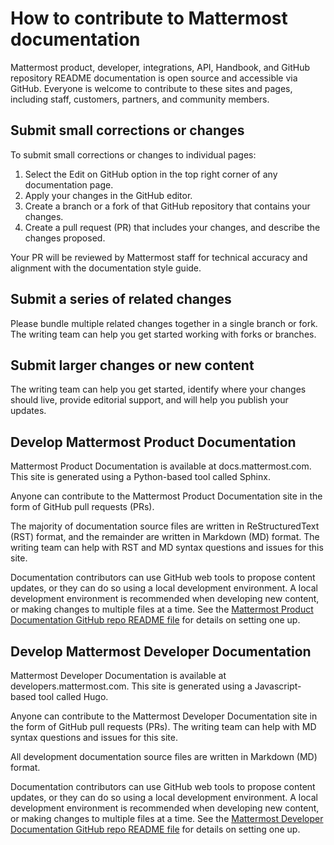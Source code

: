 # How to contribute to Mattermost documentation

Mattermost product, developer, integrations, API, Handbook, and GitHub repository README documentation is open source and accessible via GitHub. Everyone is welcome to contribute to these sites and pages, including staff, customers, partners, and community members.

## Submit small corrections or changes

To submit small corrections or changes to individual pages:

1. Select the Edit on GitHub option in the top right corner of any documentation page.
2. Apply your changes in the GitHub editor.
3. Create a branch or a fork of that GitHub repository that contains your changes.
4. Create a pull request (PR) that includes your changes, and describe the changes proposed.

Your PR will be reviewed by Mattermost staff for technical accuracy and alignment with the documentation style guide.

## Submit a series of related changes

Please bundle multiple related changes together in a single branch or fork. The writing team can help you get started working with forks or branches.

## Submit larger changes or new content

The writing team can help you get started, identify where your changes should live, provide editorial support, and will help you publish your updates.

## Develop Mattermost Product Documentation

Mattermost Product Documentation is available at docs.mattermost.com. This site is generated using a Python-based tool called Sphinx.

Anyone can contribute to the Mattermost Product Documentation site in the form of GitHub pull requests (PRs).

The majority of documentation source files are written in ReStructuredText (RST) format, and the remainder are written in Markdown (MD) format. The writing team can help with RST and MD syntax questions and issues for this site.

Documentation contributors can use GitHub web tools to propose content updates, or they can do so using a local development environment. A local development environment is recommended when developing new content, or making changes to multiple files at a time. See the [Mattermost Product Documentation GitHub repo README file](https://github.com/mattermost/docs#readme) for details on setting one up.

## Develop Mattermost Developer Documentation

Mattermost Developer Documentation is available at developers.mattermost.com. This site is generated using a Javascript-based tool called Hugo.

Anyone can contribute to the Mattermost Developer Documentation site in the form of GitHub pull requests (PRs). The writing team can help with MD syntax questions and issues for this site.

All development documentation source files are written in Markdown (MD) format. 

Documentation contributors can use GitHub web tools to propose content updates, or they can do so using a local development environment. A local development environment is recommended when developing new content, or making changes to multiple files at a time. See the [Mattermost Developer Documentation GitHub repo README file](https://github.com/mattermost/mattermost-developer-documentation#readme) for details on setting one up.